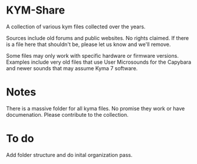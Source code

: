 # KYM-Share
A collection of various kym files collected over the years.

Sources include old forums and public websites.  No rights claimed. If there is a file here that shouldn't be, please let us know and we'll remove.

Some files may only work with specific hardware or firmware versions.  Examples include very old files that use User Microsounds for the Capybara and newer sounds that may assume Kyma 7 software.  

# Notes
There is a massive folder for all kyma files.  No promise they work or have documenation.  Please contribute to the collection.

# To do
Add folder structure and do inital organization pass.
